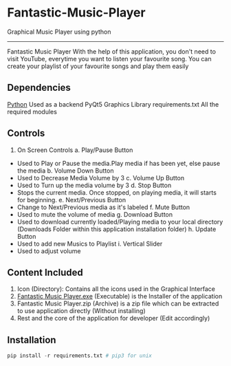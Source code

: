 # Fantastic-Music-Player
Graphical Music Player using python
_____________________________________________________________________________
Fantastic Music Player
    With the help of this application, you don't need to visit YouTube, everytime you want to listen your favourite song. You can create your playlist of your favourite songs and play them easily
## Dependencies
[Python](https://www.python.org/)
    Used as a backend
PyQt5
    Graphics Library
requirements.txt
    All the required modules
## Controls
1. On Screen Controls
a. Play/Pause Button
* Used to Play or Pause the media.Play media if has been yet, else pause the media
b. Volume Down Button
* Used to Decrease Media Volume by 3
c. Volume Up Button
* Used to Turn up the media volume by 3
d. Stop Button
* Stops the current media. Once stopped, on playing media, it will starts for beginning.
e. Next/Previous Button
* Change to Next/Previous media as it's labeled
f. Mute Button
* Used to mute the volume of media
g. Download Button
* Used to download currently loaded/Playing media to your local directory (Downloads Folder within this application installation folder)
h. Update Button
* Used to add new Musics to Playlist
i. Vertical Slider
* Used to adjust volume
## Content Included
1. Icon (Directory): Contains all the icons used in the Graphical Interface
2. [Fantastic Music Player.exe](https://github.com/Sachinacharya-Project/Fantastic-Music-Player/blob/main/Fantastic%20Music%20Player.exe) (Executable) is the Installer of the application
3. Fantastic Music Player.zip (Archive) is a zip file which can be extracted to use application directly (Without installing)
4. Rest and the core of the application for developer (Edit accordingly)
## Installation
````python
pip install -r requirements.txt # pip3 for unix
````